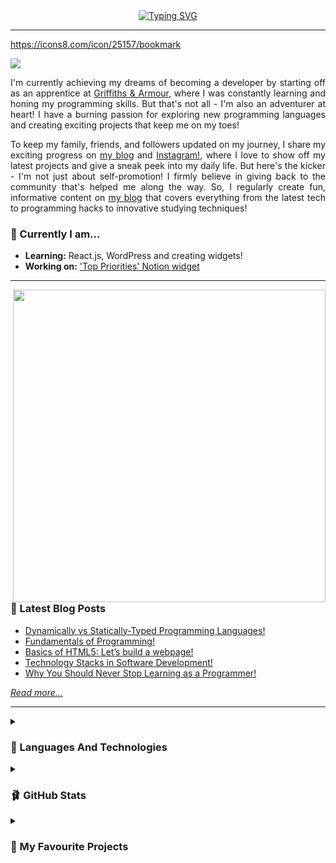 <!-- <p align="center">
  <img width=900 src="profile-banner-1.png" alt="Sublime's custom image"/>
</p> -->

<div align="center">
	<a href="https://git.io/typing-svg"><img src="https://readme-typing-svg.demolab.com?font=Lilita+One&size=25&pause=1000&color=F760AF&background=4543FF00&center=true&vCenter=true&width=435&lines=%F0%9F%8C%B7+Having+fun+programming!+%F0%9F%92%97" alt="Typing SVG" /></a>
</div>
<hr>

https://icons8.com/icon/25157/bookmark

<img src="https://icons8.com/icon/25157/bookmark" />

<p align="justify">
I'm currently achieving my dreams of becoming a developer by starting off as an apprentice at <a href="https://www.griffithsandarmour.com/">Griffiths & Armour</a>, where I was constantly learning and honing my programming skills. But that's not all - I'm also an adventurer at heart! I have a burning passion for exploring new programming languages and creating exciting projects that keep me on my toes! </p>

<p align="justify">To keep my family, friends, and followers updated on my journey, I share my exciting progress on <a href="https://xiacodes.tumblr.com/">my blog</a> and <a href="https://instagram.com/_xiacodes_">Instagram!</a>, where I love to show off my latest projects and give a sneak peek into my daily life. But here's the kicker - I'm not just about self-promotion! I firmly believe in giving back to the community that's helped me along the way. So, I regularly create fun, informative content on <a href="https://xiacodes.tumblr.com/">my blog</a> that covers everything from the latest tech to programming hacks to innovative studying techniques!</p>

<h3>🌷 Currently I am...</h3>
<ul>
<li><b>Learning:</b> React.js, WordPress and creating widgets!</li>
<li><b>Working on:</b> <a href="https://github.com/xiacodes/top-priorities" target="_blank" title="Link to the repo's page!">'Top Priorities' Notion widget</a></li>
</ul>
 
 -----
 
<img width=500 align="right" src="https://github-readme-stats.vercel.app/api?username=xiacodes&ring_color=fff&bg_color=ffcae9&title_color=fff&text_color=9db4ee&hide_border=false&include_all_commits=false&count_private=true&hide=prs,contribs" />
<h3>🌸 Latest Blog Posts</h3>
<ul>
<li><a href="https://xiacodes.tumblr.com/post/717026835870990336/dynamically-vs-statically-typed-programming">Dynamically vs Statically-Typed Programming Languages!</a></li>
<li><a href="https://xiacodes.tumblr.com/post/711694806619963392/fundamentals-of-programming">Fundamentals of Programming!</a></li>
<li><a href="https://xiacodes.tumblr.com/post/711058789559877632/basics-of-html5-lets-build-a-webpage">Basics of HTML5: Let’s build a webpage!</a></li>
<li><a href="https://xiacodes.tumblr.com/post/710424609689862144/technology-stacks-in-software-development">Technology Stacks in Software Development!</a></li>
<li><a href="https://xiacodes.tumblr.com/post/709792289937080320/why-you-should-never-stop-learning-as-a-programmer">Why You Should Never Stop Learning as a Programmer!</a></li>
</ul>
<a href="https://xiacodes.tumblr.com/tagged/xc%3A%20programming%20blog%20post"><i>Read more...</i></a>

-----

<details>
	<summary><h3>🦩 Languages And Technologies</h3></summary>
<div align="center">
<h3>Web Development</h3>
<div>
	<img src="https://img.shields.io/badge/html5-%23E34F26.svg?style=for-the-badge&logo=html5&logoColor=white" alt="HTML badge"/>
	<img src="https://img.shields.io/badge/css3-%231572B6.svg?style=for-the-badge&logo=css3&logoColor=white" alt="CSS badge"/>
	<img src="https://img.shields.io/badge/javascript-%23323330.svg?style=for-the-badge&logo=javascript&logoColor=%23F7DF1E" alt="JavaScript badge"/> 
</div>

<h3>Programming Languages</h3>
<div>
	<img src="https://img.shields.io/badge/c%23-%23239120.svg?style=for-the-badge&logo=c-sharp&logoColor=white" alt="C# badge"/> 
	<img src="https://img.shields.io/badge/python-3670A0?style=for-the-badge&logo=python&logoColor=ffdd54" alt="Python badge"/>
	<img src="https://img.shields.io/badge/lua-%232C2D72.svg?style=for-the-badge&logo=lua&logoColor=white" alt="Lua badge"/>
</div>

<h3>Frameworks and Platforms</h3>
<div>
<img src="https://img.shields.io/badge/django-%23092E20.svg?style=for-the-badge&logo=django&logoColor=white" alt="Django badge"/>
  <img src="https://img.shields.io/badge/.NET-5C2D91?style=for-the-badge&logo=.net&logoColor=white" alt="Read"/>
  <img src="https://img.shields.io/badge/bootstrap-%23563D7C.svg?style=for-the-badge&logo=bootstrap&logoColor=white" alt="Read"	/>
  <img src="https://img.shields.io/badge/react-%2320232a.svg?style=for-the-badge&logo=react&logoColor=%2361DAFB" alt="React" title="React.js"	/>
</div>

<h3>Development Tools and Environments</h3>
<div>
 <img src="https://img.shields.io/badge/replit-667881?style=for-the-badge&logo=replit&logoColor=white" alt="Read"/> 
  <img src="https://img.shields.io/badge/Visual_Studio-5C2D91?style=for-the-badge&logo=visual%20studio&logoColor=white" alt="Read"/> 
  <img src="https://img.shields.io/badge/Visual_Studio_Code-0078D4?style=for-the-badge&logo=visual%20studio%20code&logoColor=white" alt="Read"/>
</div>

<h3>Database</h3>
<div>
	<img src="https://img.shields.io/badge/Microsoft%20SQL%20Sever-CC2927?style=for-the-badge&logo=microsoft%20sql%20server&logoColor=white" alt="Read"/> 
	<img src="https://img.shields.io/badge/mysql-%2300f.svg?style=for-the-badge&logo=mysql&logoColor=white" alt="Read"/> 
</div>

</div>
	
</details>

<details>
  <summary>
    <h3>🩰 GitHub Stats</h3>
   </summary>
  <br/>
  <div align="center">
    <a href="https://streak-stats.demolab.com?user=xiacodes&hide_border=true&border_radius=12.7&date_format=j%2Fn%5B%2FY%5D&background=FFCAE9&border=EB545400&ring=FFFFFF&fire=45CDAA&currStreakNum=EB6499&currStreakLabel=EB6499&sideNums=EB6499&sideLabels=A195EB">
      <img  alt="xiacodes's GitHub Stats" src="https://streak-stats.demolab.com?user=xiacodes&hide_border=true&border_radius=12.7&date_format=j%2Fn%5B%2FY%5D&background=FFCAE9&border=EB545400&ring=FFFFFF&fire=45CDAA&currStreakNum=EB6499&currStreakLabel=EB6499&sideNums=EB6499&sideLabels=A195EB" />
    </a>
	 <a href="https://github.com/anuraghazra/github-readme-stats">
	 	<img height=195 alt="Xiacodes's Top Languages" src="https://denvercoder1-github-readme-stats.vercel.app/api/top-langs/?username=xiacodes&langs_count=8&layout=compact&theme=react&hide_border=true&border_radius=10.7&bg_color=ffcae9&text_color=9466ba&title_color=fff&icon_color=4d4036&hide=Jupyter%20Notebook,Roff" height="192px"/>
	</a>
  </div>
  
  <br>
  
   <div align="center">
  	<a href="https://github-profile-trophy.vercel.app/?username=xiacodes&theme=moltack&no-frame=false&no-bg=false&margin-w=4">
		<img src="https://github-profile-trophy.vercel.app/?username=xiacodes&theme=moltack&no-frame=false&no-bg=false&margin-w=4"/>
	</a>
  </div>
</details>

<details>

  <summary>
    <h3>🧁 My Favourite Projects</h3>
   </summary>
  <br/>
  <div align="center">
	  <a href="https://github.com/xiacodes/top-priorities">
		<img src="https://github-readme-stats.vercel.app/api/pin/?username=xiacodes&repo=top-priorities&bg_color=B4EE9D&title_color=fff&text_color=9db4eek"/>
	</a>
  	<a href="https://github.com/xiacodes/TumblrTextTint">
		<img src="https://github-readme-stats.vercel.app/api/pin/?username=xiacodes&repo=TumblrTextTint&bg_color=ffcae9&title_color=fff&text_color=9db4eek"/>
	</a>
	<a href="https://github.com/xiacodes/CSharp-Console-Apps">
		<img src="https://github-readme-stats.vercel.app/api/pin/?username=xiacodes&repo=CSharp-Console-Apps&bg_color=b986e6&title_color=fff&text_color=9db4eek"/>
	</a>
	<a href="https://github.com/xiacodes/3Days1Project">
		<img src="https://github-readme-stats.vercel.app/api/pin/?username=xiacodes&repo=3Days1Project&bg_color=9db4ee&title_color=fff&text_color=9db4eek"/>
	</a>
	
  </div>

</details>
